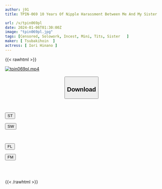 ```yaml
---
author: j91
title: TPIN-069 10 Years Of Nipple Harassment Between Me And My Sister - I Wanted To Make My Sister, Who Is 13 Years Older Than Me, Sensitive, So 10 Years After Developing The Nipples, I Started Asking For It Myself - Hinano Iori

url: /v/tpin069pl
date: 2024-01-06T01:30:00Z
image: "tpin069pl.jpg"
tags: [Censored, Solowork, Incest, Mini, Tits, Sister	]
maker: [ Tsubakihoin  ]
actress: [ Iori Hinano ]
---
```



{{< rawhtml >}}

<div class="video" data-videoid="kKMjbbyg70HOAgP">
    <a href="javascript:;">
        <img src="/v/tpin069pl/tpin069pl.jpg" width="WIDTH" height="HEIGHT" alt="tpin069pl.mp4" loading="lazy">
    </a>
</div>

<script type="text/javascript" src="https://j91.asia/asset/on-demand-st.js"></script>

<br>
  <link rel="stylesheet" href="https://j91.asia/asset/bs5.css">
  
  <center>
  <button class="btn btn-primary" type="button" data-bs-toggle="collapse" data-bs-target=".multi-collapse" aria-expanded="false" aria-controls="multiCollapseExample1 multiCollapseExample2"><h2>Download</h2></button></center>
</p>
<div class="row">
  <div class="col">
    <div class="collapse multi-collapse" id="multiCollapseExample1">
      <div class="card card-body">
	      	      <br>
<div class="buttons">  
<p><a href="https://streamtape.to/v/kKMjbbyg70HOAgP" target="_blank"><button class="btn-hover color-3"><i class="fa fa-download"></i> ST</button></a></p>
<p><a href="https://flaswish.com/m647aqgopisf" target="_blank"><button class="btn-hover color-2"><i class="fa fa-download"></i> SW</button></a></p></div>
    </div>
  </div>
</div>
  <div class="col">
    <div class="collapse multi-collapse" id="multiCollapseExample2">
      <div class="card card-body">
	      <br>
<div class="buttons">
<p><a href="javascript:;" target="_blank"><button class="btn-hover color-9"><i class="fa fa-download"></i> FL</button></a></p>
<p><a href="javascript:;" target="_blank"><button class="btn-hover color-8"><i class="fa fa-download"></i> FM</button></a></p></div>
<br><br>
      </div>
    </div>
  </div>
</div>

{{< /rawhtml >}}
